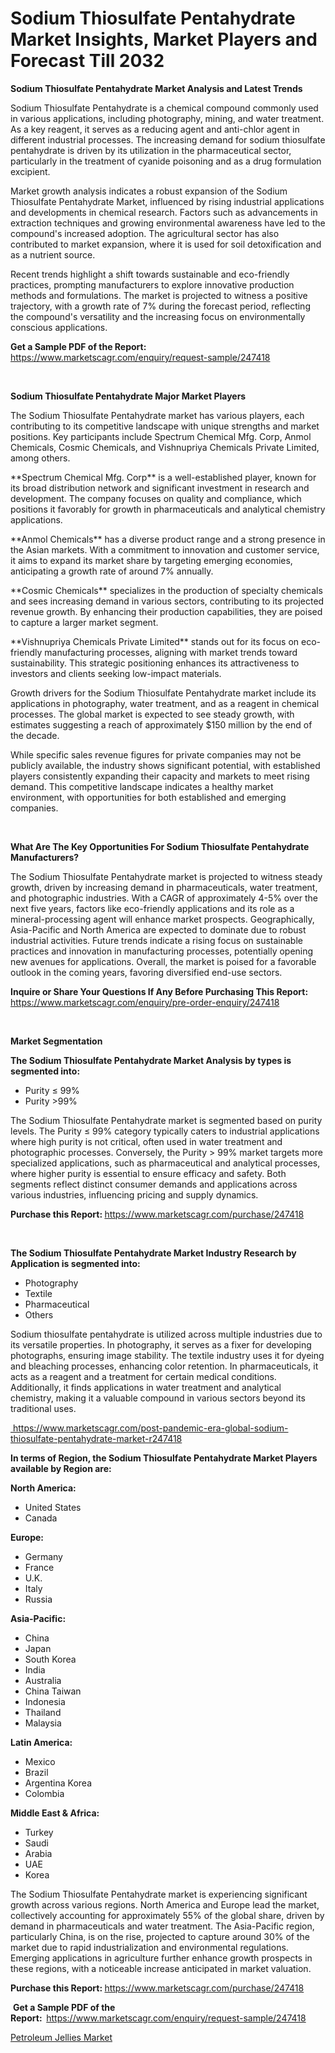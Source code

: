 <p><h1>Sodium Thiosulfate Pentahydrate Market Insights, Market Players and Forecast Till 2032</h1></p><p><strong>Sodium Thiosulfate Pentahydrate Market Analysis and Latest Trends</strong></p>
<p><p>Sodium Thiosulfate Pentahydrate is a chemical compound commonly used in various applications, including photography, mining, and water treatment. As a key reagent, it serves as a reducing agent and anti-chlor agent in different industrial processes. The increasing demand for sodium thiosulfate pentahydrate is driven by its utilization in the pharmaceutical sector, particularly in the treatment of cyanide poisoning and as a drug formulation excipient.</p><p>Market growth analysis indicates a robust expansion of the Sodium Thiosulfate Pentahydrate Market, influenced by rising industrial applications and developments in chemical research. Factors such as advancements in extraction techniques and growing environmental awareness have led to the compound's increased adoption. The agricultural sector has also contributed to market expansion, where it is used for soil detoxification and as a nutrient source.</p><p>Recent trends highlight a shift towards sustainable and eco-friendly practices, prompting manufacturers to explore innovative production methods and formulations. The market is projected to witness a positive trajectory, with a growth rate of 7% during the forecast period, reflecting the compound's versatility and the increasing focus on environmentally conscious applications.</p></p>
<p><strong>Get a Sample PDF of the Report:&nbsp;</strong> <a href="https://www.marketscagr.com/enquiry/request-sample/247418?utm_campaign=2667&utm_medium=2&utm_source=Github&utm_content=ia&utm_term=02042025&utm_id=sodium-thiosulfate-pentahydrate">https://www.marketscagr.com/enquiry/request-sample/247418</a></p>
<p>&nbsp;</p>
<p><strong>Sodium Thiosulfate Pentahydrate Major Market Players</strong></p>
<p><p>The Sodium Thiosulfate Pentahydrate market has various players, each contributing to its competitive landscape with unique strengths and market positions. Key participants include Spectrum Chemical Mfg. Corp, Anmol Chemicals, Cosmic Chemicals, and Vishnupriya Chemicals Private Limited, among others.</p><p>**Spectrum Chemical Mfg. Corp** is a well-established player, known for its broad distribution network and significant investment in research and development. The company focuses on quality and compliance, which positions it favorably for growth in pharmaceuticals and analytical chemistry applications.</p><p>**Anmol Chemicals** has a diverse product range and a strong presence in the Asian markets. With a commitment to innovation and customer service, it aims to expand its market share by targeting emerging economies, anticipating a growth rate of around 7% annually.</p><p>**Cosmic Chemicals** specializes in the production of specialty chemicals and sees increasing demand in various sectors, contributing to its projected revenue growth. By enhancing their production capabilities, they are poised to capture a larger market segment.</p><p>**Vishnupriya Chemicals Private Limited** stands out for its focus on eco-friendly manufacturing processes, aligning with market trends toward sustainability. This strategic positioning enhances its attractiveness to investors and clients seeking low-impact materials.</p><p>Growth drivers for the Sodium Thiosulfate Pentahydrate market include its applications in photography, water treatment, and as a reagent in chemical processes. The global market is expected to see steady growth, with estimates suggesting a reach of approximately $150 million by the end of the decade.</p><p>While specific sales revenue figures for private companies may not be publicly available, the industry shows significant potential, with established players consistently expanding their capacity and markets to meet rising demand. This competitive landscape indicates a healthy market environment, with opportunities for both established and emerging companies.</p></p>
<p>&nbsp;</p>
<p><strong>What Are The Key Opportunities For Sodium Thiosulfate Pentahydrate Manufacturers?</strong></p>
<p><p>The Sodium Thiosulfate Pentahydrate market is projected to witness steady growth, driven by increasing demand in pharmaceuticals, water treatment, and photographic industries. With a CAGR of approximately 4-5% over the next five years, factors like eco-friendly applications and its role as a mineral-processing agent will enhance market prospects. Geographically, Asia-Pacific and North America are expected to dominate due to robust industrial activities. Future trends indicate a rising focus on sustainable practices and innovation in manufacturing processes, potentially opening new avenues for applications. Overall, the market is poised for a favorable outlook in the coming years, favoring diversified end-use sectors.</p></p>
<p><strong>Inquire or Share Your Questions If Any Before Purchasing This Report:</strong> <a href="https://www.marketscagr.com/enquiry/pre-order-enquiry/247418?utm_campaign=2667&utm_medium=2&utm_source=Github&utm_content=ia&utm_term=02042025&utm_id=sodium-thiosulfate-pentahydrate">https://www.marketscagr.com/enquiry/pre-order-enquiry/247418</a></p>
<p>&nbsp;</p>
<p><strong>Market Segmentation</strong></p>
<p><strong>The Sodium Thiosulfate Pentahydrate Market Analysis by types is segmented into:</strong></p>
<p><ul><li>Purity ≤ 99%</li><li>Purity >99%</li></ul></p>
<p><p>The Sodium Thiosulfate Pentahydrate market is segmented based on purity levels. The Purity ≤ 99% category typically caters to industrial applications where high purity is not critical, often used in water treatment and photographic processes. Conversely, the Purity > 99% market targets more specialized applications, such as pharmaceutical and analytical processes, where higher purity is essential to ensure efficacy and safety. Both segments reflect distinct consumer demands and applications across various industries, influencing pricing and supply dynamics.</p></p>
<p><strong>Purchase this Report:&nbsp;</strong><a href="https://www.marketscagr.com/purchase/247418?utm_campaign=2667&utm_medium=2&utm_source=Github&utm_content=ia&utm_term=02042025&utm_id=sodium-thiosulfate-pentahydrate">https://www.marketscagr.com/purchase/247418</a></p>
<p>&nbsp;</p>
<p><strong>The Sodium Thiosulfate Pentahydrate Market Industry Research by Application is segmented into:</strong></p>
<p><ul><li>Photography</li><li>Textile</li><li>Pharmaceutical</li><li>Others</li></ul></p>
<p><p>Sodium thiosulfate pentahydrate is utilized across multiple industries due to its versatile properties. In photography, it serves as a fixer for developing photographs, ensuring image stability. The textile industry uses it for dyeing and bleaching processes, enhancing color retention. In pharmaceuticals, it acts as a reagent and a treatment for certain medical conditions. Additionally, it finds applications in water treatment and analytical chemistry, making it a valuable compound in various sectors beyond its traditional uses.</p></p>
<p><a href="https://www.marketscagr.com/post-pandemic-era-global-sodium-thiosulfate-pentahydrate-market-r247418?utm_campaign=2667&utm_medium=2&utm_source=Github&utm_content=ia&utm_term=02042025&utm_id=sodium-thiosulfate-pentahydrate">&nbsp;https://www.marketscagr.com/post-pandemic-era-global-sodium-thiosulfate-pentahydrate-market-r247418</a></p>
<p><strong>In terms of Region, the Sodium Thiosulfate Pentahydrate Market Players available by Region are:</strong></p>
<p>
    <p> <strong> North America: </strong>
        <ul>
            <li>United States</li>
            <li>Canada</li>
        </ul>
        </p> 
    <p> <strong> Europe: </strong>
        <ul>
            <li>Germany</li>
            <li>France</li>
            <li>U.K.</li>
            <li>Italy</li>
            <li>Russia</li>
        </ul>
        </p> 
    <p> <strong> Asia-Pacific: </strong>
        <ul>
            <li>China</li>
            <li>Japan</li>
            <li>South Korea</li>
            <li>India</li>
            <li>Australia</li>
            <li>China Taiwan</li>
            <li>Indonesia</li>
            <li>Thailand</li>
            <li>Malaysia</li>
        </ul>
        </p> 
    <p> <strong> Latin America: </strong>
        <ul>
            <li>Mexico</li>
            <li>Brazil</li>
            <li>Argentina Korea</li>
            <li>Colombia</li>
        </ul>
        </p> 
    <p> <strong> Middle East & Africa: </strong>
        <ul>
            <li>Turkey</li>
            <li>Saudi</li>
            <li>Arabia</li>
            <li>UAE</li>
            <li>Korea</li>
        </ul>
    </p>
    </p>
<p><p>The Sodium Thiosulfate Pentahydrate market is experiencing significant growth across various regions. North America and Europe lead the market, collectively accounting for approximately 55% of the global share, driven by demand in pharmaceuticals and water treatment. The Asia-Pacific region, particularly China, is on the rise, projected to capture around 30% of the market due to rapid industrialization and environmental regulations. Emerging applications in agriculture further enhance growth prospects in these regions, with a noticeable increase anticipated in market valuation.</p></p>
<p><strong>Purchase this Report: </strong><a href="https://www.marketscagr.com/purchase/247418?utm_campaign=2667&utm_medium=2&utm_source=Github&utm_content=ia&utm_term=02042025&utm_id=sodium-thiosulfate-pentahydrate">https://www.marketscagr.com/purchase/247418</a></p>
<p>&nbsp;<strong>Get a Sample PDF of the Report:&nbsp;&nbsp;</strong><a href="https://www.marketscagr.com/enquiry/request-sample/247418?utm_campaign=2667&utm_medium=2&utm_source=Github&utm_content=ia&utm_term=02042025&utm_id=sodium-thiosulfate-pentahydrate">https://www.marketscagr.com/enquiry/request-sample/247418</a></p>
<p><strong></strong></p>
<p><p><a href="https://github.com/bholdsfofie/Market-Research-Report-List-1/blob/main/petroleum-jellies-market.md?utm_campaign=2667&utm_medium=2&utm_source=Github&utm_content=ia&utm_term=02042025&utm_id=sodium-thiosulfate-pentahydrate">Petroleum Jellies Market</a></p></p>